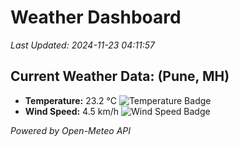 
# Weather Dashboard

_Last Updated: 2024-11-23 04:11:57_

## Current Weather Data: (Pune, MH)
- **Temperature:** 23.2 °C ![Temperature Badge](https://img.shields.io/badge/Temperature-Medium%20Temp-green)
- **Wind Speed:** 4.5 km/h ![Wind Speed Badge](https://img.shields.io/badge/Wind%20Speed-Low%20Wind-blue)

*Powered by Open-Meteo API*
